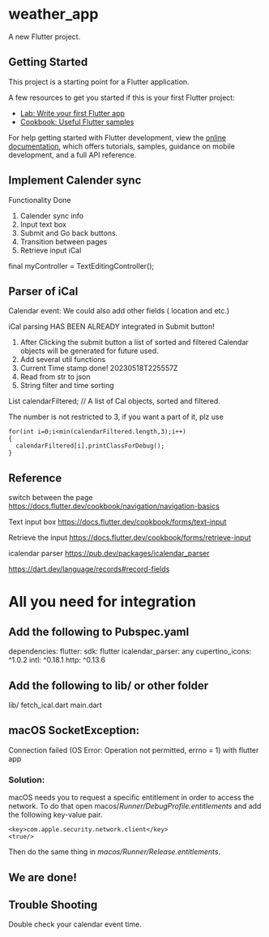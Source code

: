 # weather_app

A new Flutter project.

## Getting Started

This project is a starting point for a Flutter application.

A few resources to get you started if this is your first Flutter project:

- [Lab: Write your first Flutter app](https://docs.flutter.dev/get-started/codelab)
- [Cookbook: Useful Flutter samples](https://docs.flutter.dev/cookbook)

For help getting started with Flutter development, view the
[online documentation](https://docs.flutter.dev/), which offers tutorials,
samples, guidance on mobile development, and a full API reference.

## Implement Calender sync

Functionality Done

1. Calender sync info
2. Input text box
3. Submit and Go back buttons.
4. Transition between pages
5. Retrieve input iCal

final myController = TextEditingController();

## Parser of iCal

Calendar event: We could also add other fields ( location and etc.)

iCal parsing HAS BEEN ALREADY integrated in Submit button!

1. After Clicking the submit button a list of sorted and filtered Calendar objects will be generated for future used.
1. Add several util functions
1. Current Time stamp done! 20230518T225557Z
1. Read from str to json
1. String filter and time sorting

List<Cal> calendarFiltered; // A list of Cal objects, sorted and filtered.

The number is not restricted to 3, if you want a part of it, plz use

```
for(int i=0;i<min(calendarFiltered.length,3);i++)
{
  calendarFiltered[i].printClassForDebug();
}
```

## Reference

switch between the page https://docs.flutter.dev/cookbook/navigation/navigation-basics

Text input box https://docs.flutter.dev/cookbook/forms/text-input

Retrieve the input https://docs.flutter.dev/cookbook/forms/retrieve-input

icalendar parser
https://pub.dev/packages/icalendar_parser

https://dart.dev/language/records#record-fields

# All you need for integration

## Add the following to Pubspec.yaml

dependencies:
flutter:
sdk: flutter
icalendar_parser: any
cupertino_icons: ^1.0.2
intl: ^0.18.1
http: ^0.13.6

## Add the following to lib/ or other folder

lib/
fetch_ical.dart
main.dart

## macOS SocketException:

Connection failed (OS Error: Operation not permitted, errno = 1) with flutter app

### Solution:

macOS needs you to request a specific entitlement in order to access the network. To do that open macos/_Runner/DebugProfile.entitlements_ and add the following key-value pair.

```
<key>com.apple.security.network.client</key>
<true/>
```

Then do the same thing in _macos/Runner/Release.entitlements_.

## We are done!

## Trouble Shooting

Double check your calendar event time.
